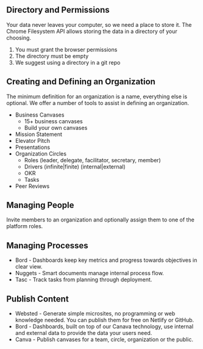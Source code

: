 ## Directory and Permissions

Your data never leaves your computer, so we need a place to store it. The Chrome Filesystem API allows storing the data in a directory of your choosing.

1. You must grant the browser permissions
1. The directory must be empty
1. We suggest using a directory in a git repo

## Creating and Defining an Organization

The minimum definition for an organization is a name, everything else is optional. We offer a number of tools to assist in defining an organization.

* Business Canvases
  * 15+ business canvases
  * Build your own canvases
* Mission Statement
* Elevator Pitch
* Presentations
* Organization Circles
  * Roles (leader, delegate, facilitator, secretary, member)
  * Drivers (infinite|finite) (internal|external)
  * OKR
  * Tasks 
* Peer Reviews

## Managing People

Invite members to an organization and optionally assign them to one of the platform roles.

## Managing Processes

* Bord - Dashboards keep key metrics and progress towards objectives in clear view.
* Nuggets - Smart documents manage internal process flow.
* Tasc - Track tasks from planning through deployment.

## Publish Content

* Websted - Generate simple microsites, no programming or web knowledge needed. You can publish them for free on Netlify or GitHub.
* Bord - Dashboards, built on top of our Canava technology, use internal and external data to provide the data your users need.
* Canva - Publish canvases for a team, circle, organization or the public.
  


